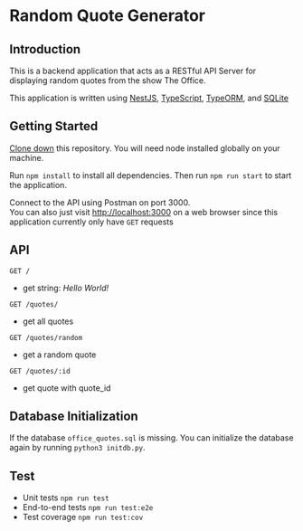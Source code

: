 # Random Quote Generator

## Introduction

This is a backend application that acts as a RESTful API Server for displaying random quotes from the show The Office. 

This application is written using [NestJS](https://nestjs.com/), [TypeScript](https://www.typescriptlang.org/), [TypeORM](https://typeorm.io), and [SQLite](https://www.sqlite.org)

## Getting Started

[Clone down](https://docs.github.com/en/repositories/creating-and-managing-repositories/cloning-a-repository) this repository. You will need node installed globally on your machine.

Run `npm install` to install all dependencies.
Then run `npm run start` to start the application.

Connect to the API using Postman on port 3000. \
You can also just visit [http://localhost:3000](http://localhost:3000) on a web browser since this application currently only have `GET` requests

## API

`GET /`
* get string: *Hello World!*

`GET /quotes/`
* get all quotes

`GET /quotes/random`
* get a random quote

`GET /quotes/:id`
* get quote with quote_id

## Database Initialization

If the database `office_quotes.sql` is missing. You can initialize the database again by running `python3 initdb.py`. 

## Test

* Unit tests
`npm run test`
* End-to-end tests
`npm run test:e2e`
* Test coverage
`npm run test:cov`
